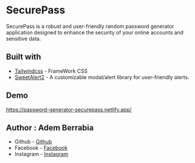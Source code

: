# SecurePass

SecurePass is a robust and user-friendly random password generator application designed to enhance the security of your online accounts and sensitive data.

## Built with

- [Tailwindcss](https://tailwindcss.com/) - FrameWork CSS
- [SweetAlert2](https://sweetalert2.github.io/)  - A customizable modal/alert library for user-friendly alerts.

## Demo

https://password-generator-securepass.netlify.app/

## Author : Adem Berrabia

- Github - [Github](https://github.com/ITSADEM)
- Facebook - [Facebook](https://www.facebook.com/profile.php?id=100022888083591)
- Instagram - [Instagram](https://www.instagram.com/adem_rb3/?hl=fr)

